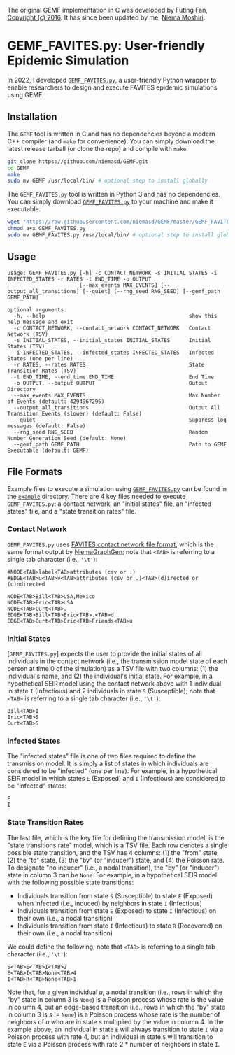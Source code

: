 The original GEMF implementation in C was developed by Futing Fan, [Copyright (c) 2016](LICENSE). It has since been updated by me, [Niema Moshiri](https://niema.net/).

# GEMF_FAVITES.py: User-friendly Epidemic Simulation
In 2022, I developed [`GEMF_FAVITES.py`](GEMF_FAVITES.py), a user-friendly Python wrapper to enable researchers to design and execute FAVITES epidemic simulations using GEMF.

## Installation
The `GEMF` tool is written in C and has no dependencies beyond a modern C++ compiler (and `make` for convenience). You can simply download the latest release tarball (or clone the repo) and compile with `make`:

```bash
git clone https://github.com/niemasd/GEMF.git
cd GEMF
make
sudo mv GEMF /usr/local/bin/ # optional step to install globally
```

The `GEMF_FAVITES.py` tool is written in Python 3 and has no dependencies. You can simply download [`GEMF_FAVITES.py`](GEMF_FAVITES.py) to your machine and make it executable.

```bash
wget "https://raw.githubusercontent.com/niemasd/GEMF/master/GEMF_FAVITES.py"
chmod a+x GEMF_FAVITES.py
sudo mv GEMF_FAVITES.py /usr/local/bin/ # optional step to install globally
```

## Usage

```
usage: GEMF_FAVITES.py [-h] -c CONTACT_NETWORK -s INITIAL_STATES -i INFECTED_STATES -r RATES -t END_TIME -o OUTPUT
                       [--max_events MAX_EVENTS] [--output_all_transitions] [--quiet] [--rng_seed RNG_SEED] [--gemf_path GEMF_PATH]

optional arguments:
  -h, --help                                              show this help message and exit
  -c CONTACT_NETWORK, --contact_network CONTACT_NETWORK   Contact Network (TSV)
  -s INITIAL_STATES, --initial_states INITIAL_STATES      Initial States (TSV)
  -i INFECTED_STATES, --infected_states INFECTED_STATES   Infected States (one per line)
  -r RATES, --rates RATES                                 State Transition Rates (TSV)
  -t END_TIME, --end_time END_TIME                        End Time
  -o OUTPUT, --output OUTPUT                              Output Directory
  --max_events MAX_EVENTS                                 Max Number of Events (default: 4294967295)
  --output_all_transitions                                Output All Transition Events (slower) (default: False)
  --quiet                                                 Suppress log messages (default: False)
  --rng_seed RNG_SEED                                     Random Number Generation Seed (default: None)
  --gemf_path GEMF_PATH                                   Path to GEMF Executable (default: GEMF)
```

## File Formats

Example files to execute a simulation using [`GEMF_FAVITES.py`](GEMF_FAVITES.py) can be found in the [`example`](example) directory. There are 4 key files needed to execute `GEMF_FAVITES.py`: a contact network, an "initial states" file, an "infected states" file, and a "state transition rates" file.

### Contact Network
`GEMF_FAVITES.py` uses [FAVITES contact network file format](https://github.com/niemasd/FAVITES/wiki/File-Formats#contact-network-file-format), which is the same format output by [NiemaGraphGen](https://github.com/niemasd/NiemaGraphGen); note that `<TAB>` is referring to a single tab character (i.e., `'\t'`):

```
#NODE<TAB>label<TAB>attributes (csv or .)
#EDGE<TAB>u<TAB>v<TAB>attributes (csv or .)<TAB>(d)irected or (u)ndirected

NODE<TAB>Bill<TAB>USA,Mexico
NODE<TAB>Eric<TAB>USA
NODE<TAB>Curt<TAB>.
EDGE<TAB>Bill<TAB>Eric<TAB>.<TAB>d
EDGE<TAB>Curt<TAB>Eric<TAB>Friends<TAB>u
```

### Initial States
[`GEMF_FAVITES.py`] expects the user to provide the initial states of all individuals in the contact network (i.e., the transmission model state of each person at time 0 of the simulation) as a TSV file with two columns: (1) the individual's name, and (2) the individual's initial state. For example, in a hypothetical SEIR model using the contact network above with 1 individual in state `I` (Infectious) and 2 individuals in state `S` (Susceptible); note that `<TAB>` is referring to a single tab character (i.e., `'\t'`):

```
Bill<TAB>I
Eric<TAB>S
Curt<TAB>S
```

### Infected States
The "infected states" file is one of two files required to define the transmission model. It is simply a list of states in which individuals are considered to be "infected" (one per line). For example, in a hypothetical SEIR model in which states `E` (Exposed) and `I` (Infectious) are considered to be "infected" states:

```
E
I
```

### State Transition Rates
The last file, which is the key file for defining the transmission model, is the "state transitions rate" model, which is a TSV file. Each row denotes a single possible state transition, and the TSV has 4 columns: (1) the "from" state, (2) the "to" state,  (3) the "by" (or "inducer") state, and (4) the Poisson rate. To designate "no inducer" (i.e., a nodal transition), the "by" (or "inducer") state in column 3 can be `None`. For example, in a hypothetical SEIR model with the following possible state transitions:

* Individuals transition from state `S` (Susceptible) to state `E` (Exposed) when infected (i.e., induced) by neighbors in state `I` (Infectious)
* Individuals transition from state `E` (Exposed) to state `I` (Infectious) on their own (i.e., a nodal transition)
* Individuals transition from state `I` (Infectious) to state `R` (Recovered) on their own (i.e., a nodal transition)

We could define the following; note that `<TAB>` is referring to a single tab character (i.e., `'\t'`):

```
S<TAB>E<TAB>I<TAB>2
E<TAB>I<TAB>None<TAB>4
I<TAB>R<TAB>None<TAB>1
```

Note that, for a given individual *u*, a nodal transition (i.e., rows in which the "by" state in column 3 is `None`) is a Poisson process whose rate is the value in column 4, but an edge-based transition (i.e., rows in which the "by" state in column 3 is *s* != `None`) is a Poisson process whose rate is the number of neighbors of *u* who are in state *s* multiplied by the value in column 4. In the example above, an individual in state `E` will always transition to state `I` via a Poisson process with rate 4, but an individual in state `S` will transition to state `E` via a Poisson process with rate 2 * number of neighbors in state `I`.
